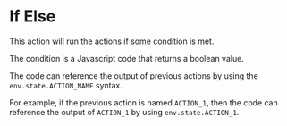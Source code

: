 # If Else

This action will run the actions if some condition is met. 

The condition is a Javascript code that returns a boolean value. 

The code can reference the output of previous actions by using the `env.state.ACTION_NAME` syntax. 

For example, if the previous action is named `ACTION_1`, then the code can reference the output of `ACTION_1` by using `env.state.ACTION_1`.

<!-- **Example**

* [If Else](https://rebyte.ai/p/21b2295005587a5375d8/callable/f6f55d6029c8a0aedd53) -->
